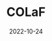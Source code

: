 ---
# Leave the homepage title empty to use the site title
title: 'COLaF'
date: 2022-10-24
type: landing

sections:
  - block: about.biography
    id: about
    content:
      title: COLaF
      username: admin
  - block: people
    id: funding
    content:
      title: Financeurs
      user_groups:
          - funding
    design:
      show_interests: false
      show_role: true
      show_social: true
  - block: people
    id: partners
    content:
      title: Partenaires externes
      user_groups:
          - partners
    design:
      show_interests: false
      show_role: true
      show_social: true
  - block: people
    id: team
    content:
      title: Equipe
      user_groups:
          - Almanach
          - Multispeech
    design:
      show_interests: false
      show_role: true
      show_social: true
  - block: Contact
    id: contact
    content:
      title: Contact
      email: colaf@inria.fr


      
---